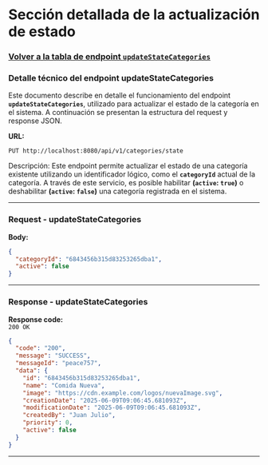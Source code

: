 # Sección detallada de la actualización de estado

### [Volver a la tabla de endpoint `updateStateCategories`](service-documentation-endpoints-update-state-category.md#table-update-state-categories)

### Detalle técnico del endpoint updateStateCategories

Este documento describe en detalle el funcionamiento del endpoint **`updateStateCategories`**, utilizado para actualizar el estado de la categoría en el sistema. A continuación se presentan la estructura del request y response JSON.

**URL:**

```http
PUT http://localhost:8080/api/v1/categories/state
```

Descripción:
Este endpoint permite actualizar el estado de una categoría existente utilizando un identificador lógico, como el **`categoryId`** actual de la categoría. A través de este servicio, es posible habilitar **(`active`: `true`)** o deshabilitar **(`active`: `false`)** una categoría registrada en el sistema.

---

<a name="request-update-state-categories"></a>

### Request - updateStateCategories

**Body:**

```json
{
  "categoryId": "6843456b315d83253265dba1",
  "active": false
}
```

---

<a name="response-update-state-categories"></a>

### Response - updateStateCategories

**Response code:**  
`200 OK`

```json
{
  "code": "200",
  "message": "SUCCESS",
  "messageId": "peace757",
  "data": {
    "id": "6843456b315d83253265dba1",
    "name": "Comida Nueva",
    "image": "https://cdn.example.com/logos/nuevaImage.svg",
    "creationDate": "2025-06-09T09:06:45.681093Z",
    "modificationDate": "2025-06-09T09:06:45.681093Z",
    "createdBy": "Juan Julio",
    "priority": 0,
    "active": false
  }
}
```

---
